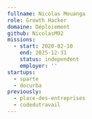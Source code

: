 ```yaml
---
fullname: Nicolas Mouanga
role: Growth Hacker
domaine: Déploiement
github: NicolasM92
missions:
  - start: 2020-02-10
    end: 2025-12-31
    status: independent
    employer: ''
startups:
  - sparte
  - docurba
previously:
  - place-des-entreprises
  - codedutravail
---
```

